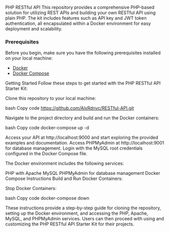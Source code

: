 PHP RESTful API
This repository provides a comprehensive PHP-based solution for utilizing REST APIs and building your own RESTful API using plain PHP.
The kit includes features such as API key and JWT token authentication, all encapsulated within a Docker environment for easy deployment and scalability.

### Prerequisites
Before you begin, make sure you have the following prerequisites installed on your local machine:
- [Docker](https://docs.docker.com/get-docker/)
- [Docker Compose](https://docs.docker.com/compose/install/)


Getting Started
Follow these steps to get started with the PHP RESTful API Starter Kit:

Clone this repository to your local machine:

bash
Copy code
https://github.com/AlxRdnvc/RESTful-API.git

Navigate to the project directory and build and run the Docker containers:

bash
Copy code
docker-compose up -d

Access your API at http://localhost:9000 and start exploring the provided examples and documentation.
Access PHPMyAdmin at http://localhost:9001 for database management.
Login with the MySQL root credentials configured in the Docker Compose file.


The Docker environment includes the following services:

PHP with Apache
MySQL
PHPMyAdmin for database management
Docker Compose Instructions
Build and Run Docker Containers:


Stop Docker Containers:

bash
Copy code
docker-compose down

These instructions provide a step-by-step guide for cloning the repository, setting up the Docker environment, and accessing the PHP, Apache, MySQL, and PHPMyAdmin services.
Users can then proceed with using and customizing the PHP RESTful API Starter Kit for their projects.